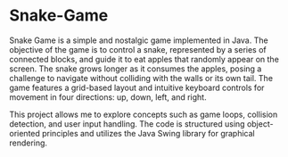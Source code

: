 # Snake-Game

Snake Game is a simple and nostalgic game implemented in Java. The objective of the game is to control a snake, represented by a series of connected blocks, and guide it to eat apples that randomly appear on the screen. The snake grows longer as it consumes the apples, posing a challenge to navigate without colliding with the walls or its own tail. The game features a grid-based layout and intuitive keyboard controls for movement in four directions: up, down, left, and right.

This project allows me to explore concepts such as game loops, collision detection, and user input handling. The code is structured using object-oriented principles and utilizes the Java Swing library for graphical rendering.
